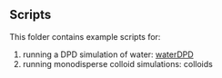 ## Scripts

This folder contains example scripts for:
1. running a DPD simulation of water: [waterDPD](/Scripts/waterDPD-sims)
2. running monodisperse colloid simulations: colloids
